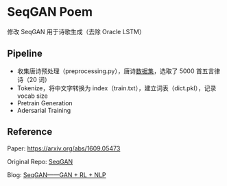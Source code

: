 # SeqGAN Poem
修改 SeqGAN 用于诗歌生成（去除 Oracle LSTM）

## Pipeline

- 收集唐诗预处理（preprocessing.py），唐诗[数据集](https://github.com/chinese-poetry/chinese-poetry)，选取了 5000 首五言律诗（20 词）
- Tokenize，将中文字转换为 index（train.txt），建立词表（dict.pkl），记录 vocab size
- Pretrain Generation
- Adersarial Training

## Reference

Paper: https://arxiv.org/abs/1609.05473

Original Repo: [SeqGAN](https://github.com/LantaoYu/SeqGAN)

Blog: [SeqGAN——GAN + RL + NLP](http://tobiaslee.top/2018/03/11/SeqGAN/)



